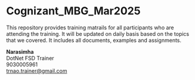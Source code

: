 # Cognizant_MBG_Mar2025

This repository provides training matrails for all participants who are attending the training. It will be updated on daily basis based on the topics that we covered. It includes all documents, examples and assignments.


**Narasimha**  <br/>
DotNet FSD Trainer <br/>
9030005961 <br/>
trnao.trainer@gmail.com <br/>
